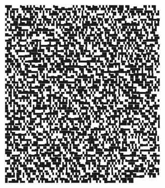 ▜▛▃▃▝▇▟▟▞▅▟▞▃▃▝▇▃▅▃▄▞▞▃▜▝▇▟▇▞▟▞▟▜▛▟█▝▊▃▆▃▃▜▝▝▊▟▐▜▝▃▝▞▜▞▆▝▐▝▐▟▇▞▚▞▆▝█▝▐▝▅▝▝▃▃▞▞▝▆▝▛▞▚▜▙▜▜▟▜▜▞▟▞▝▉▟▜▟▅▟▛▞▃▜▙▃▚▞▟▟▚▞▞▟▚▜▜▝▟▞▅▞▄▞▞▃▄▟▛▝▝▃▝▃▃▜▟▃▄▞▚▟▉▟▆▟█▟▚▟▞▞▛▟▐▟▃▟▅▞▚▝▐▟█▟▇▞▟▝▚▞▟▝▚▟▅▟▆▟▝▞▅▟▐▟▞▟▃▛▇▃▃▝▞▟▅▟▅▃▄▝▝▞▅▟▛▟▛▟▜▝▆▝▅▝▆▃▜▞▞▟▛▞▟▟▃▞▙▝▐▟▅▃▚▟█▟▐▟▛▜▞▝▜▟▆▝▄▝▇▜▟▟▐▜▞▃▙▞▅▛▐▜▄▟▞▝▄▜▛▝█▟▃▜▝▜▃▃▅▜▝▟▃▞▝▃▄▃▝▃▅▟▅▞▜▃▜▜▄▝▝▟█▃▛▞▙▝▊▞▛▟▄▟▜▟▟▝▛▃▙▟▟▛▐▜▃▞▙▃▞▞▛▟▐▃▃▟▃▟▜▃▙▛▇▞▜▃▜▝▐▟▜▝▉▜▙▃▛▃▚▜▞▞▙▞▜▃▅▞▚▜▛▝▄▟▃▜▄▟▉▟▅▝▊▃▜▃▄▜▚▃▚▝▉▟▃▝▄▝▇▃▙▝█▞▜▝▞▝▞▜▅▞▞▟▃▝▆▜▄▝▃▃▄▟▜▛▇▝▅▃▟▜▅▃▜▟▛▟▊▜▚▟▞▃▃▟▉▝█▟▐▜▜▞▟▝▆▞▆▜▚▞▚▟▇▞▆▝▞▃▄▟█▟▜▝▉▝▄▝█▟▆▞▅▜▃▃▄▟▉▟▃▝▊▟▚▝▐▃▚▜▞▛▇▝▟▞▜▟▞▞▛▟▊▝▆▞▅▃▆▟▊▝▛▟▉▜▄▟▟▟▄▃▄▜▃▝▃▜▞▟▇▜▜▝▚▟▆▟▚▟▜▃▟▝▞▟▉▝▞▟▄▜▅▃▃▜▛▝▟▜▞▜▛▟▜▜▃▝▉▝▇▞▜▝▆▃▙▃▄▟▇▃▅▜▛▛▐▝▜▜▝▃▝▃▟▝▝▜▜▃▆▟▝▟▐▃▄▃▅▞▜▃▅▝▟▟▆▃▆▝▜▜▃▝▇▟▚▃▝▝▇▜▛▜▛▟▟▃▚▞▟▃▜▞▚▃▟▝▅▟▆▞▟▞▙▟▅▃▃▛▇▝▛▟▐▟▇▝▆▛▇▟▐▞▛▃▜▟█▟▜▃▅▝▟▛▇▞▟▃▛▞▟▃▅▟▛▃▅▝▝▟▉▝▇▃▛▟▄▞▃▟▇▞▝▛▐▜▞▜▄▜▙▟▃▝▜▟▜▞▟▞▞▟▐▞▆▟▅▟▆▃▜▞▝▜▝▃▞▃▚▟▞▝█▛▇▝▞▞▚▟▜▟▄▛▐▝▇▟▜▟▄▃▃▟▛▝▝▃▜▝▉▃▆▟▞▝▜▃▙▝█▜▙▟▚▃▝▞▛▝▊▞▜▝▄▃▟▜▝▝▊▞▝▝▜▟▇▟▃▝▉▟▛▞▟▜▄▝▝▝▟▝▜▟▚▝▜▝▄▜▟▟▐▞▜▜▅▟▄▝▉▞▙▃▛▟▜▞▅▝▚▟▟▃▜▝▆▝▚▝▉▝▐▝▊▜▞▝▐▟█▟▉▜▞▞▟▟▉▟▞▃▝▟▅▞▅▝▆▟▆▝▇▝▃▃▜▟█▟▉▃▛▝▆▜▛▜▞▜▟▜▜▞▅▜▃▃▞▃▟▟▇▝▃▜▛▜▞▞▄▟▝▞▆▜▞▞▚▝▉▜▞▜▟▝▇▞▙▞▜▞▅▜▅▜▅▟▆▝▜▃▞▜▃▟▞▞▞▃▆▜▄▃▄▟▞▟▉▝▟▜▃▝▆▜▛▜▝▃▙▞▄▃▝▜▙▝▜▟▃▟▊▃▙▝▞▟▛▃▟▝▝▟▞▃▜▞▚▝▊▃▜▜▝▟▝▝▚▞▝▟▃▛▐▟▉▟▜▃▞▞▄▞▅▛▐▟▟▟▇▞▟▝▆▟▝▝▚▝▐▃▆▞▙▟▚▟▆▞▄▜▛▃▅▟▟▞▚▝▞▞▄▃▃▝▃▝▟▞▝▞▅▝▟▞▆▃▄▃▞▞▅▞▅▞▜▞▞▝▝▜▛▛▇▝▆▟▊▃▛▟▝▃▟▞▞▜▞▜▙▝▃▜▜▜▅▜▟▟▜▛▐▃▜▟▃▃▝▜▅▞▚▜▃▞▄▞▆▝▟▟▚▞▃▟█▟▞▝▊▟▅▜▞▝▟▝▝▝▐▝▄▞▆▟▐▜▟▞▆▞▃▟▞▟▉▃▃▟▞▟▃▞▆▟▚▜▃▞▝▃▜▜▄▞▟▝▝▟▞▛▐▜▄▜▚▝▄▃▞▃▜▃▟▃▚▜▅▟▉▝▃▟▚▞▚▟▜▟▊▝▛▟▝▜▄▝▚▟▉▜▅▞▅▟█▜▜▟▇▝▞▟▞▃▃▃▆▛▐▜▛▃▃▞▝▞▄▃▟▞▆▛▇▜▃▟▚▞▝▛▇▃▞▟▄▃▞▜▛▃▟▞▄▝▆▃▃▟▉▃▚▃▝▃▆▃▃▞▜▟▞▝▟▟▞▝▊▝▃▝▇▛▇▝▇▟▞▜▛▝▐▃▙▞▙▝▞▃▙▞▄▜▚▃▟▃▞▜▛▃▝▟▄▝▚▜▚▜▟▞▝▝▉▟█▟█▝▜▛▐▟▝▞▙▜▅▞▜▝▊▟▃▃▛▞▞▝▝▃▝▜▚▃▆▝▐▟▞▝▛▝▊▜▄▝▉▜▙▞▙▞▃▝▛▝▟▛▐▝█▟▄▝▊▝▝▃▜▞▚▛▐▝▚▞▚▟▄▟▉▟▛▞▅▛▇▟█▟▐▛▐▝▉▝▚▞▟▝▚▝▝▟▝▝▉▞▟▞▃▟▜▟█▜▅▞▛▝▟▞▞▜▅▛▇▃▄▞▝▛▇▝▊▃▆▟▜▃▝▟▛▝▞▛▇▃▙▜▝▛▇▞▙▟▞▟▆▜▝▜▚▝█▃▙▞▚▜▉▜▉
